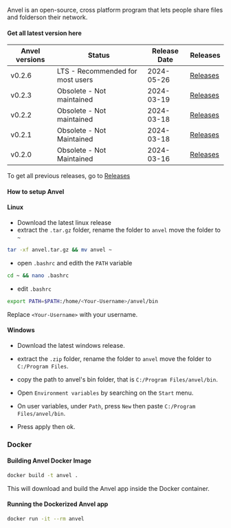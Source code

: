 Anvel is an open-source, cross platform program that lets people share files and folderson their network.
#### Get all latest version here

| __Anvel versions__ | __Status__ | __Release Date__ | __Releases__ |
|--------------------|------------|------------------|--------------|
| v0.2.6 | LTS - Recommended for most users | 2024-05-26 | [Releases](./releases.md) |
| v0.2.3 | Obsolete - Not maintained | 2024-03-19 | [Releases](./releases.md) |
| v0.2.2 | Obsolete - Not maintained | 2024-03-18 | [Releases](./releases.md) |
| v0.2.1 | Obsolete - Not Maintained | 2024-03-18 | [Releases](./releases.md) |
| v0.2.0 | Obsolete - Not Maintained | 2024-03-16 | [Releases](./releases.md) |

To get all previous releases, go to [Releases](./releases.md)

#### How to setup Anvel

#### Linux
* Download the latest linux release
* extract the `.tar.gz` folder, rename the folder to `anvel` move the folder to `~`

```bash
tar -xf anvel.tar.gz && mv anvel ~
```
* open `.bashrc` and edith the `PATH` variable

```bash
cd ~ && nano .bashrc
```
* edit `.bashrc`
```bash
export PATH=$PATH:/home/<Your-Username>/anvel/bin
```
Replace `<Your-Username>` with your username.


#### Windows
* Download the latest windows release.

* extract the `.zip` folder, rename the folder to `anvel` move the folder to `C:/Program Files`.

* copy the path to anvel's bin folder, that is `C:/Program Files/anvel/bin`.

* Open `Environment variables` by searching on the `Start` menu.

* On user variables, under `Path`, press `New` then paste `C:/Program Files/anvel/bin`.

* Press apply then ok.


### Docker
#### Building Anvel Docker Image
```bash
docker build -t anvel .
```
This will download and build the Anvel app inside the Docker container.

#### Running the Dockerized Anvel app
```bash
docker run -it --rm anvel
```

